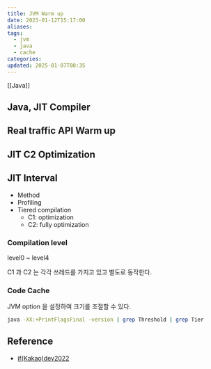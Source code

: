 ```yaml
---
title: JVM Warm up
date: 2023-01-12T15:17:00
aliases: 
tags:
  - jvm
  - java
  - cache
categories: 
updated: 2025-01-07T00:35
---
```


[[Java]]

## Java, JIT Compiler

## Real traffic API Warm up

## JIT C2 Optimization

## JIT Interval

- Method
- Profiling
- Tiered compilation
	- C1: optimization
	- C2: fully optimization

### Compilation level

level0 ~ level4

C1 과 C2 는 각각 쓰레드를 가지고 있고 별도로 동작한다.

### Code Cache

JVM option 을 설정하여 크기를 조절할 수 있다.

```bash
java -XX:+PrintFlagsFinal -version | grep Threshold | grep Tier
```

## Reference

- [if(Kakao)dev2022](https://www.youtube.com/watch?v=utjn-cDSiog)